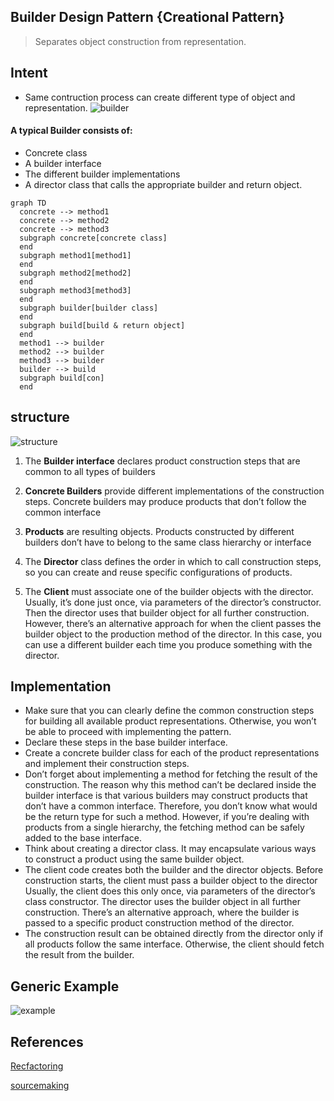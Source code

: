 ## Builder Design Pattern {Creational Pattern}
> Separates object construction from  representation.

## Intent
- Same contruction process can create different type of object and  representation.
![builder](https://refactoring.guru/images/patterns/content/builder/builder-en.png)


#### A typical Builder consists of:

- Concrete class
- A builder interface
- The different builder implementations
- A director class that calls the appropriate builder and return object.


```mermaid
graph TD
  concrete --> method1
  concrete --> method2
  concrete --> method3
  subgraph concrete[concrete class]
  end
  subgraph method1[method1]
  end
  subgraph method2[method2]
  end
  subgraph method3[method3]
  end
  subgraph builder[builder class]
  end
  subgraph build[build & return object]
  end
  method1 --> builder
  method2 --> builder
  method3 --> builder
  builder --> build
  subgraph build[con]
  end
```
<!-- slide:break -->

## structure

![structure](https://refactoring.guru/images/patterns/diagrams/builder/structure.png)

<!-- slide:break -->

1. The **Builder interface** declares product construction steps that are common to all types of builders

2. **Concrete Builders** provide different implementations of the construction steps. Concrete builders may produce products that don’t follow the common interface

3. **Products** are resulting objects. Products constructed by different builders don’t have to belong to the same class hierarchy or interface

4. The **Director** class defines the order in which to call construction steps, so you can create and reuse specific configurations of products.

5. The **Client** must associate one of the builder objects with the director. Usually, it’s done just once, via parameters of the director’s constructor. Then the director uses that builder object for all further construction. However, there’s an alternative approach for when the client passes the builder object to the production method of the director. In this case, you can use a different builder each time you produce something with the director.

## Implementation



- Make sure that you can clearly define the common construction steps for building all available product representations. Otherwise, you won’t be able to proceed with implementing the pattern.
- Declare these steps in the base builder interface.
- Create a concrete builder class for each of the product representations and implement their construction steps.
- Don’t forget about implementing a method for fetching the result of the construction. The reason why this method can’t be declared inside the builder interface is that various builders may construct products that don’t have a common interface. Therefore, you don’t know what would be the return type for such a method. However, if you’re dealing with products from a single hierarchy, the fetching method can be safely added to the base interface.
- Think about creating a director class. It may encapsulate various ways to construct a product using the same builder object.
- The client code creates both the builder and the director objects. Before construction starts, the client must pass a builder object to the director Usually, the client does this only once, via parameters of the director’s class constructor. The director uses the builder object in all further construction. There’s an alternative approach, where the builder is passed to a specific product construction method of the director.
- The construction result can be obtained directly from the director only if all products follow the same interface. Otherwise, the client should fetch the result from the builder.


## Generic Example

![example](https://sourcemaking.com/files/v2/content/patterns/Builder_example1.png)



## References
[Recfactoring](https://refactoring.guru/design-patterns/builder)

[sourcemaking](https://sourcemaking.com/design_patterns/builder)
